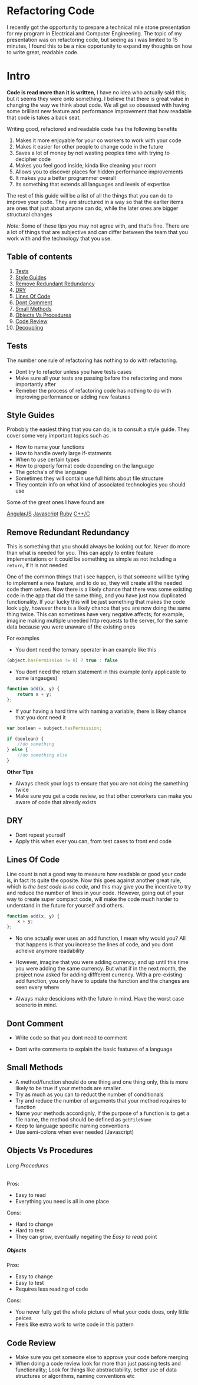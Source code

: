 # Refactoring Code

I recently got the opportunity to prepare a technical mile stone presentation for my program in Electrical and Computer Engineering. The topic of my presentation was on refactoring code, but seeing as i was limited to 15 minutes, I found this to be a nice opportunity to expand my thoughts on how to write great, readable code.

# Intro

**Code is read more than it is written**, I have no idea who actually said this; but it seems they were onto something. I believe that there is great value in changing the way we think about code. We all get so obsessed with having some brilliant new feature and performance improvement that how readable that code is takes a back seat.

Writing good, refactored and readable code has the following benefits 

1. Makes it more enjoyable for your co workers to work with your code
2. Makes it easier for other people to change code in the future
3. Saves a lot of money by not wasting peoples time with trying to decipher code
4. Makes you feel good inside, kinda like cleaning your room 
5. Allows you to discover places for hidden performance improvements
6. It makes you a better programmer overall 
7. Its something that extends all languages and levels of expertise

The rest of this guide will be a list of all the things that you can do to improve your code. They are structured in a way so that the earlier items are ones that just about anyone can do, while the later ones are bigger structural changes 

_Note:_ Some of these tips you may not agree with, and that’s fine. There are a lot of things that are subjective and can differ between the team that you work with and the technology that you use.

## Table of contents

1. [Tests](#tests)
1. [Style Guides](#style-guides)
1. [Remove Redundant Redundancy](#remove-redundant-redundancy)
1. [DRY](#dry)
1. [Lines Of Code](#lines-of-code)
1. [Dont Comment](#dont-comment)
1. [Small Methods](#small-methods)
1. [Objects Vs Procedures](#objects-vs-procedures)
1. [Code Review](#code-review)
1. [Decoupling](#decoupling)

## Tests

The number one rule of refactoring has nothing to do with refactoring.

- Dont try to refactor unless you have tests cases
- Make sure all your tests are passing before the refactoring and more importantly after
- Remeber the process of refactoring code has nothing to do with improving performance or adding new features

## Style Guides

Probobly the easiest thing that you can do, is to consult a style guide. They cover some very important topics such as

- How to name your functions
- How to handle overly large if-statments
- When to use certain types
- How to properly format code depending on the language
- The gotcha's of the language 
- Sometimes they will contain use full hints about file structure
- They contain info on what kind of associated technologies you should use

Some of the great ones I have found are 

[AngularJS](https://github.com/johnpapa/angular-styleguide)
[Javascript](https://github.com/airbnb/javascript)
[Ruby](https://github.com/airbnb/ruby)
[C++/C](https://google-styleguide.googlecode.com/svn/trunk/cppguide.html)

## Remove Redundant Redundancy

This is something that you should always be looking out for. Never do more than what is needed for you. This can apply to entire feature implementations or it could be something as simple as not including a `return`, if it is not needed

One of the common things that i see happen, is that someone will be tyring to implement a new feature, and to do so, they will create all the needed code them selves. Now there is a likely chance that there was some existing code in the app that did the same thing, and you have just now duplicated functionality. If your lucky this will be just something that makes the code look ugly, however there is a likely chance that you are now doing the same thing twice. This can sometimes have very negative affects; for example, imagine making multiple uneeded http requests to the server, for the same data because you were unaware of the existing ones

For examples

- You dont need the ternary operater in an example like this

```javascript
(object.hasPermission != 0) ? true : false
```

- You dont need the return statement in this example (only applicable to some langauges)

```javascript
function add(x, y) {
	return x + y;
};
```

- If your having a hard time with naming a variable, there is likey chance that you dont need it

```javascript
var boolean = subject.hasPermission;

if (boolean) {
	//do something
} else {
	//do something else
}
```

**Other Tips**

- Always check your logs to ensure that you are not doing the samething twice
- Make sure you get a code review, so that other coworkers can make you aware of code that already exists

## DRY 

- Dont repeat yourself
- Apply this when ever you can, from test cases to front end code

## Lines Of Code

Line count is not a good way to measure how readable or good your code is, in fact its quite the oposite. Now this goes against another great rule, which is _the best code is no code_, and this may give you the incentive to try and reduce the number of lines in your code. However, going out of your way to create super compact code, will make the code much harder to understand in the future for yourself and others.


```javascript
function add(x, y) {
	x + y;
};
```

- No one actually ever uses an add function, I mean why would you? All that happens is that you increase the lines of code, and you dont acheive anymore readability 

- However, imagine that you were adding currency; and up until this time you were adding the same currency. But what if in the next month, the project now asked for adding diffferent currency. With a pre-existing add function, you only have to update the function and the changes are seen every where 

- Always make descicions with the future in mind. Have the worst case scenerio in mind.

## Dont Comment

- Write code so that you dont need to comment 

- Dont write comments to explain the basic features of a language

## Small Methods

- A method/function should do one thing and one thing only, this is more likely to be true if your methods are smaller.
- Try as much as you can to reduct the number of conditionals
- Try and reduce the number of arguments that your method requires to function
- Name your methods accordignly, If the purpose of a function is to get a file name, the method should be defined as `getFileName`
- Keep to language specific naming conventions
- Use semi-colons when ever needed (Javascript)

## Objects Vs Procedures

###### Long Procedures 

Pros:

- Easy to read
- Everything you need is all in one place

Cons:

- Hard to change
- Hard to test
- They can grow, eventually negating the _Easy to read_ point

##### Objects

Pros:

- Easy to change
- Easy to test
- Requires less reading of code

Cons:

- You never fully get the whole picture of what your code does, only little peices
- Feels like extra work to write code in this pattern

## Code Review

- Make sure you get someone else to approve your code before merging
- When doing a code review look for more than just passing tests and functionality; Look for things like abstractability, better use of data structures or algorithms, naming conventions etc




